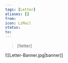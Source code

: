 ```yaml
---
tags: [Letter]
aliases: []
from: 
icon: LiMail
status: 
to: 
---
```

>[!letter]

![[Letter-Banner.jpg|banner]]